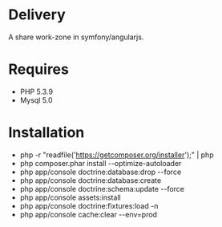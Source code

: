 Delivery
===

A share work-zone in symfony/angularjs.

Requires
===
- PHP 5.3.9
- Mysql 5.0


Installation
===
- php -r "readfile('https://getcomposer.org/installer');" | php
- php composer.phar install --optimize-autoloader
- php app/console doctrine:database:drop --force
- php app/console doctrine:database:create
- php app/console doctrine:schema:update --force
- php app/console assets:install
- php app/console doctrine:fixtures:load -n
- php app/console cache:clear --env=prod